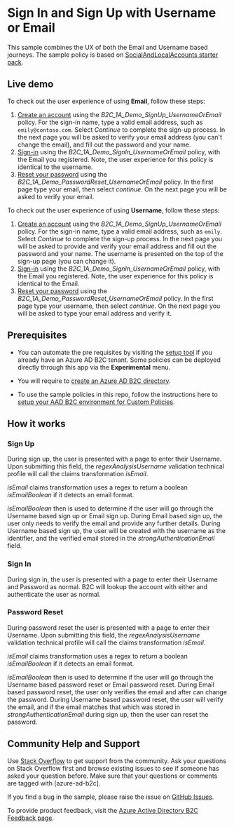 # Sign In and Sign Up with Username or Email

This sample combines the UX of both the Email and Username based journeys. The sample policy is based on [SocialAndLocalAccounts starter pack](../../../SocialAndLocalAccounts). 

## Live demo

To check out the user experience of using **Email**, follow these steps:

1. [Create an account](https://b2clivedemo.b2clogin.com/b2clivedemo.onmicrosoft.com/B2C_1A_Demo_SignUp_UsernameOrEmail/oauth2/v2.0/authorize?client_id=cfaf887b-a9db-4b44-ac47-5efff4e2902c&nonce=defaultNonce&redirect_uri=https%3A%2F%2Fjwt.ms&scope=openid&response_type=id_token&prompt=login) using the *B2C_1A_Demo_SignUp_UsernameOrEmail* policy. For the sign-in name, type a valid email address, such as `emily@contoso.com`. Select *Continue* to complete the sign-up process. In the next page you will be asked to verify your email address (you can't change the email), and fill out the password and your name.
1. [Sign-in](https://b2clivedemo.b2clogin.com/b2clivedemo.onmicrosoft.com/B2C_1A_Demo_SignIn_UsernameOrEmail/oauth2/v2.0/authorize?client_id=cfaf887b-a9db-4b44-ac47-5efff4e2902c&nonce=defaultNonce&redirect_uri=https%3A%2F%2Fjwt.ms&scope=openid&response_type=id_token&prompt=login) using the *B2C_1A_Demo_SignIn_UsernameOrEmail* policy, with the Email you registered. Note, the user experience for this policy is identical to the username.
1. [Reset your password](https://b2clivedemo.b2clogin.com/b2clivedemo.onmicrosoft.com/B2C_1A_Demo_PasswordReset_UsernameOrEmail/oauth2/v2.0/authorize?client_id=cfaf887b-a9db-4b44-ac47-5efff4e2902c&nonce=defaultNonce&redirect_uri=https%3A%2F%2Fjwt.ms&scope=openid&response_type=id_token&prompt=login) using the *B2C_1A_Demo_PasswordReset_UsernameOrEmail* policy. In the first page type your email, then select *continue*. On the next page you will be asked to verify your email.

To check out the user experience of using **Username**, follow these steps:

1. [Create an account](https://b2clivedemo.b2clogin.com/b2clivedemo.onmicrosoft.com/B2C_1A_Demo_SignUp_UsernameOrEmail/oauth2/v2.0/authorize?client_id=cfaf887b-a9db-4b44-ac47-5efff4e2902c&nonce=defaultNonce&redirect_uri=https%3A%2F%2Fjwt.ms&scope=openid&response_type=id_token&prompt=login) using the *B2C_1A_Demo_SignUp_UsernameOrEmail* policy. For the sign-in name, type a valid email address, such as `emily`. Select *Continue* to complete the sign-up process. In the next page you will be asked to provide and verify your email address and fill out the password and your name. The username is presented on the top of the sign-up page (you can change it).
1. [Sign-in](https://b2clivedemo.b2clogin.com/b2clivedemo.onmicrosoft.com/B2C_1A_Demo_SignIn_UsernameOrEmail/oauth2/v2.0/authorize?client_id=cfaf887b-a9db-4b44-ac47-5efff4e2902c&nonce=defaultNonce&redirect_uri=https%3A%2F%2Fjwt.ms&scope=openid&response_type=id_token&prompt=login) using the *B2C_1A_Demo_SignIn_UsernameOrEmail* policy, with the Email you registered. Note, the user experience for this policy is identical to the Email.
1. [Reset your password](https://b2clivedemo.b2clogin.com/b2clivedemo.onmicrosoft.com/B2C_1A_Demo_PasswordReset_UsernameOrEmail/oauth2/v2.0/authorize?client_id=cfaf887b-a9db-4b44-ac47-5efff4e2902c&nonce=defaultNonce&redirect_uri=https%3A%2F%2Fjwt.ms&scope=openid&response_type=id_token&prompt=login) using the *B2C_1A_Demo_PasswordReset_UsernameOrEmail* policy. In the first page type your username, then select *continue*. On the next page you will be asked to type your email address and verify it.

## Prerequisites

- You can automate the pre requisites by visiting the [setup tool](https://aka.ms/iefsetup) if you already have an Azure AD B2C tenant. Some policies can be deployed directly through this app via the **Experimental** menu.

- You will require to [create an Azure AD B2C directory](https://docs.microsoft.com/azure/active-directory-b2c/tutorial-create-tenant).

- To use the sample policies in this repo, follow the instructions here to [setup your AAD B2C environment for Custom Policies](https://docs.microsoft.com/azure/active-directory-b2c/active-directory-b2c-get-started-custom).


## How it works

### Sign Up

During sign up, the user is presented with a page to enter their Username. Upon submitting this field, the *regexAnalysisUsername* validation technical profile will call the claims transformation *isEmail*.

*isEmail* claims transformation uses a regex to return a boolean *isEmailBoolean* if it detects an email format.

*isEmailBoolean* then is used to determine if the user will go through the Username based sign up or Email sign up.
During Email based sign up, the user only needs to verify the email and provide any further details.
During Username based sign up, the user will be created with the username as the identifier, and the verified email stored in the *strongAuthenticationEmail* field.

### Sign In

During sign in, the user is presented with a page to enter their Username and Password as normal. B2C will lookup the account with either and authenticate the user as normal.

### Password Reset

During password reset the user is presented with a page to enter their Username. Upon submitting this field, the *regexAnalysisUsername* validation technical profile will call the claims transformation *isEmail*.

*isEmail* claims transformation uses a regex to return a boolean *isEmailBoolean* if it detects an email format.

*isEmailBoolean* then is used to determine if the user will go through the Username based password reset or Email password reset.
During Email based password reset, the user only verifies the email and after can change the password.
During Username based password reset, the user will verify the email, and if the email matches that which was stored in *strongAuthenticationEmail* during sign up, then the user can reset the password.

## Community Help and Support

Use [Stack Overflow](https://stackoverflow.com/questions/tagged/azure-ad-b2c) to get support from the community. Ask your questions on Stack Overflow first and browse existing issues to see if someone has asked your question before. Make sure that your questions or comments are tagged with [azure-ad-b2c].

If you find a bug in the sample, please raise the issue on [GitHub Issues](https://github.com/azure-ad-b2c/samples/issues).

To provide product feedback, visit the [Azure Active Directory B2C Feedback page](https://feedback.azure.com/forums/169401-azure-active-directory?category_id=160596).